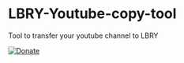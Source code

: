 # LBRY-Youtube-copy-tool
Tool to transfer your youtube channel to LBRY

[![Donate](https://img.shields.io/badge/Donate-PayPal-green.svg)](https://www.paypal.com/cgi-bin/webscr?cmd=_s-xclick&hosted_button_id=C56RW8FRLQ34Y&source=url)
